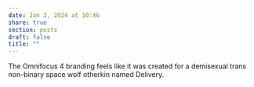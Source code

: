 ```yaml
---
date: Jan 3, 2024 at 10:46
share: true
section: posts
draft: false
title: ""
---
```



The Omnifocus 4 branding feels like it was created for a demisexual trans non-binary space wolf otherkin named Delivery.
